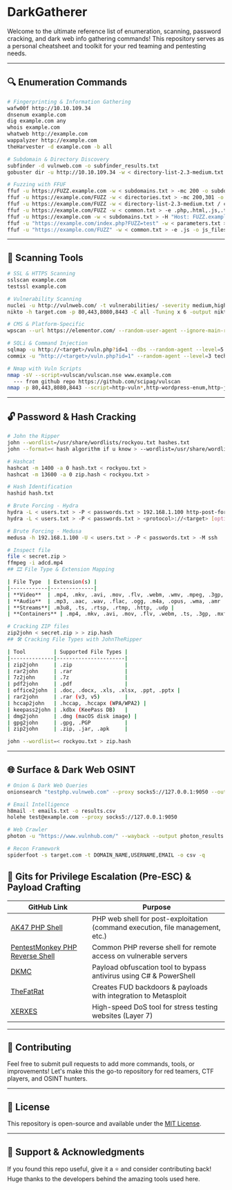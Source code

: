 # DarkGatherer
Welcome to the ultimate reference list of enumeration, scanning, password cracking, and dark web info gathering commands! This repository serves as a personal cheatsheet and toolkit for your red teaming and pentesting needs.

---

## 🔍 Enumeration Commands

```bash
# Fingerprinting & Information Gathering
wafw00f http://10.10.109.34
dnsenum example.com
dig example.com any
whois example.com
whatweb http://example.com
wappalyzer http://example.com
theHarvester -d example.com -b all

# Subdomain & Directory Discovery
subfinder -d vulnweb.com -o subfinder_results.txt
gobuster dir -u http://10.10.109.34 -w < directory-list-2.3-medium.txt >

# Fuzzing with FFUF
ffuf -u https://FUZZ.example.com -w < subdomains.txt > -mc 200 -o subdomains.txt
ffuf -u https://example.com/FUZZ -w < directories.txt > -mc 200,301 -o directories.txt
ffuf -u https://example.com/FUZZ -w < directory-list-2.3-medium.txt / common.txt > -recursion -recursion-depth 3 -o recursive_dirs.txt
ffuf -u https://example.com/FUZZ -w < common.txt > -e .php,.html,.js,.txt -o files.txt
ffuf -u https://example.com -w < subdomains.txt > -H "Host: FUZZ.example.com" -o waf_bypass.txt
ffuf -u "https://example.com/index.php?FUZZ=test" -w < parameters.txt > -mc 200 -o parameters.txt
ffuf -u "https://example.com/FUZZ" -w < common.txt > -e .js -o js_files.txt
```

---

## 🏯️ Scanning Tools

```bash
# SSL & HTTPS Scanning
sslscan example.com
testssl example.com

# Vulnerability Scanning
nuclei -u http://vulnweb.com/ -t vulnerabilities/ -severity medium,high,critical -c 50 -rl 100 -stats -o nuclei-results.txt
nikto -h target.com -p 80,443,8080,8443 -C all -Tuning x 6 -output nikto_scan.txt

# CMS & Platform-Specific
wpscan --url https://elementor.com/ --random-user-agent --ignore-main-redirect --max-threads 50 --force

# SQLi & Command Injection
sqlmap -u http://<target>/vuln.php?id=1 --dbs --random-agent --level=5 --risk=3 --batch
commix -u "http://<target>/vuln.php?id=1" --random-agent --level=3 technique= C, T, E, F --batch --all

# Nmap with Vuln Scripts
nmap -sV --script=vulscan/vulscan.nse www.example.com
  --- from github repo https://github.com/scipag/vulscan
nmap -p 80,443,8080,8443 --script=http-vuln*,http-wordpress-enum,http-joomla-brute,http-sql-injection,http-xssed,http-brute,ssl-enum-ciphers,ssl-cert,ssl-heartbleed,http-title,http-server-header,http-fileupload-exploiter,http-open-redirect,http-waf-detect,http-waf-fingerprint -T4 -A -v target.com

```

---

## 🔓 Password & Hash Cracking

```bash
# John the Ripper
john --wordlist=/usr/share/wordlists/rockyou.txt hashes.txt
john --format=< hash algorithm if u know > --wordlist=/usr/share/wordlists/rockyou.txt ntlm_hashes.txt

# Hashcat
hashcat -m 1400 -a 0 hash.txt < rockyou.txt >
hashcat -m 13600 -a 0 zip.hash < rockyou.txt >

# Hash Identification
hashid hash.txt

# Brute Forcing - Hydra
hydra -L < users.txt > -P < passwords.txt > 192.168.1.100 http-post-form "/login.php:user=^USER^&pass=^PASS^:F=< Invalid login attempt message >"
hydra -L < users.txt > -P < passwords.txt > <protocol>://<target> [options]

# Brute Forcing - Medusa
medusa -h 192.168.1.100 -U < users.txt > -P < passwords.txt > -M ssh

# Inspect file
file < secret.zip >
ffmpeg -i adcd.mp4
## 🎞️ File Type & Extension Mapping

| File Type  | Extension(s) |
|------------|--------------|
| **Video**  | .mp4, .mkv, .avi, .mov, .flv, .webm, .wmv, .mpeg, .3gp, .ts |
| **Audio**  | .mp3, .aac, .wav, .flac, .ogg, .m4a, .opus, .wma, .amr |
| **Streams**| .m3u8, .ts, .rtsp, .rtmp, .http, .udp |
| **Containers** | .mp4, .mkv, .avi, .mov, .flv, .webm, .ts, .3gp, .mxf, .mpg |

# Cracking ZIP files
zip2john < secret.zip > > zip.hash
## 🛠️ Cracking File Types with JohnTheRipper

| Tool         | Supported File Types |
|--------------|----------------------|
| zip2john     | .zip                 |
| rar2john     | .rar                 |
| 7z2john      | .7z                  |
| pdf2john     | .pdf                 |
| office2john  | .doc, .docx, .xls, .xlsx, .ppt, .pptx |
| rar2john     | .rar (v3, v5)        |
| hccap2john   | .hccap, .hccapx (WPA/WPA2) |
| keepass2john | .kdbx (KeePass DB)   |
| dmg2john     | .dmg (macOS disk image) |
| gpg2john     | .gpg, .PGP           |
| zip2john     | .zip, .jar, .apk     |

john --wordlist=< rockyou.txt > zip.hash
```

---

## 🌐 Surface & Dark Web OSINT

```bash
# Onion & Dark Web Queries
onionsearch "testphp.vulnweb.com" --proxy socks5://127.0.0.1:9050 --output onion_results.txt --limit 50

# Email Intelligence
h8mail -t emails.txt -o results.csv
holehe test@example.com --proxy socks5://127.0.0.1:9050

# Web Crawler
photon -u "https://www.vulnhub.com/" --wayback --output photon_results

# Recon Framework
spiderfoot -s target.com -t DOMAIN_NAME,USERNAME,EMAIL -o csv -q
```

## 🚀 Gits for Privilege Escalation (Pre-ESC) & Payload Crafting

| GitHub Link | Purpose |
|-------------|---------|
| [AK47 PHP Shell](https://github.com/backdoorhub/shell-backdoor-list/blob/master/shell/php/ak47shell.php) | PHP web shell for post-exploitation (command execution, file management, etc.) |
| [PentestMonkey PHP Reverse Shell](https://github.com/pentestmonkey/php-reverse-shell/blob/master/php-reverse-shell.php) | Common PHP reverse shell for remote access on vulnerable servers |
| [DKMC](https://github.com/Mr-Un1k0d3r/DKMC) | Payload obfuscation tool to bypass antivirus using C# & PowerShell |
| [TheFatRat](https://github.com/screetsec/TheFatRat) | Creates FUD backdoors & payloads with integration to Metasploit |
| [XERXES](https://github.com/XCHADXFAQ77X/XERXES) | High-speed DoS tool for stress testing websites (Layer 7) |

---

## 📁 Contributing

Feel free to submit pull requests to add more commands, tools, or improvements! Let's make this the go-to repository for red teamers, CTF players, and OSINT hunters.

---

## 📜 License

This repository is open-source and available under the [MIT License](LICENSE).

---

## 🙌 Support & Acknowledgments

If you found this repo useful, give it a ⭐ and consider contributing back! Huge thanks to the developers behind the amazing tools used here.

